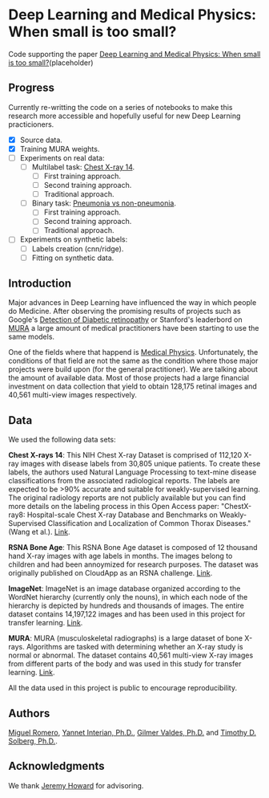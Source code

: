 # Deep Learning and Medical Physics: When small is too small?

Code supporting the paper [Deep Learning and Medical Physics: When small is too small?](www.placeholder.com)(placeholder)

## Progress

Currently re-writting the code on a series of notebooks to make this research more accessible and hopefully useful for new Deep Learning practicioners.

- [X] Source data.
- [X] Training MURA weights.
- [ ] Experiments on real data: 
  - [ ] Multilabel task: [Chest X-ray 14](https://www.kaggle.com/nih-chest-xrays/data).
	  - [ ] First training approach.
	  - [ ] Second training approach.
	  - [ ] Traditional approach.
  - [ ] Binary task: [Pneumonia vs non-pneumonia](https://www.kaggle.com/nih-chest-xrays/data).
    - [ ] First training approach.
    - [ ] Second training approach.
    - [ ] Traditional approach.
- [ ] Experiments on synthetic labels:
  - [ ] Labels creation (cnn/ridge).
  - [ ] Fitting on synthetic data.

## Introduction

Major advances in Deep Learning have influenced the way in which people do Medicine. After observing the promising results of projects such as Google's [Detection of Diabetic retinopathy](https://ai.googleblog.com/2016/11/deep-learning-for-detection-of-diabetic.html) or Stanford's leaderbord on [MURA](https://stanfordmlgroup.github.io/competitions/mura/) a large amount of medical practitioners have been starting to use the same models. 

One of the fields where that happend is [Medical Physics](https://medicalphysics.duke.edu/medical_physics). Unfortunately, the conditions of that field are not the same as the condition where those major projects were build upon (for the general practitioner). We are talking about the amount of available data. Most of those projects had a large financial investment on data collection that yield to obtain 128,175 retinal images and 40,561 multi-view images respectively.

## Data

We used the following data sets:

**Chest X-rays 14**: This NIH Chest X-ray Dataset is comprised of 112,120 X-ray images with disease labels from 30,805 unique patients. To create these labels, the authors used Natural Language Processing to text-mine disease classifications from the associated radiological reports. The labels are expected to be >90% accurate and suitable for weakly-supervised learning. The original radiology reports are not publicly available but you can find more details on the labeling process in this Open Access paper: "ChestX-ray8: Hospital-scale Chest X-ray Database and Benchmarks on Weakly-Supervised Classification and Localization of Common Thorax Diseases." (Wang et al.). [Link](https://www.kaggle.com/nih-chest-xrays/data).

**RSNA Bone Age**: This RSNA Bone Age dataset is composed of 12 thousand hand X-ray images with age labels in months. The images belong to children and had been annoymized for research purposes. The dataset was originally published on CloudApp as an RSNA challenge. [Link](https://www.kaggle.com/kmader/rsna-bone-age).

**ImageNet**: ImageNet is an image database organized according to the WordNet hierarchy (currently only the nouns), in which each node of the hierarchy is depicted by hundreds and thousands of images. The entire dataset contains 14,197,122 images and has been used in this project for transfer learning. [Link](http://www.image-net.org/).

**MURA**: MURA (musculoskeletal radiographs) is a large dataset of bone X-rays. Algorithms are tasked with determining whether an X-ray study is normal or abnormal. The dataset contains 40,561 multi-view X-ray images from different parts of the body and was used in this study for transfer learning. [Link](https://stanfordmlgroup.github.io/competitions/mura/).

All the data used in this project is public to encourage reproducibility.

## Authors

[Miguel Romero](https://github.com/r0mer0m), [Yannet Interian, Ph.D.](https://www.usfca.edu/faculty/yannet-interian), [Gilmer Valdes, Ph.D.](https://radonc.ucsf.edu/gilmer-valdes) and [Timothy D. Solberg, Ph.D.](https://radonc.ucsf.edu/tim-solberg).

## Acknowledgments

We thank [Jeremy Howard](https://www.usfca.edu/faculty/jeremy-howard) for advisoring. 
